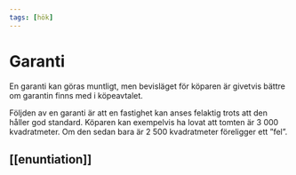 ```yaml
---
tags: [hök]
---
```

# Garanti
En garanti kan göras muntligt, men bevisläget för köparen är givetvis bättre om garantin finns med i köpeavtalet.

Följden av en garanti är att en fastighet kan anses felaktig trots att den håller god standard. Köparen kan exempelvis ha lovat att tomten är 3 000 kvadratmeter. Om den sedan bara är 2 500 kvadratmeter föreligger ett ”fel”.

## [[enuntiation]]